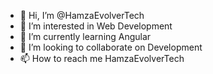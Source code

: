 - 👋 Hi, I’m @HamzaEvolverTech
- 👀 I’m interested in Web Development
- 🌱 I’m currently learning Angular
- 💞️ I’m looking to collaborate on Development
- 📫 How to reach me HamzaEvolverTech

<!---
HamzaEvolverTech/HamzaEvolverTech is a ✨ special ✨ repository because its `README.md` (this file) appears on your GitHub profile.
You can click the Preview link to take a look at your changes.
--->

